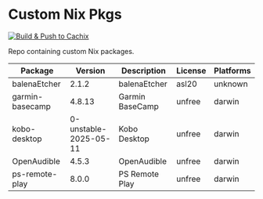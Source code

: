 # Custom Nix Pkgs

[![Build & Push to Cachix](https://github.com/ohheyrj/custom-nix-pkgs/actions/workflows/build.yml/badge.svg)](https://github.com/ohheyrj/custom-nix-pkgs/actions/workflows/build.yml)

Repo containing custom Nix packages.

<!--table:start-->
| Package | Version | Description | License | Platforms |
|---------|---------|-------------|---------|-----------|
| balenaEtcher | 2.1.2 | balenaEtcher | asl20 | unknown |
| garmin-basecamp | 4.8.13 | Garmin BaseCamp | unfree | darwin |
| kobo-desktop | 0-unstable-2025-05-11 | Kobo Desktop | unfree | darwin |
| OpenAudible | 4.5.3 | OpenAudible | unfree | darwin |
| ps-remote-play | 8.0.0 | PS Remote Play | unfree | darwin |
<!--table:end-->